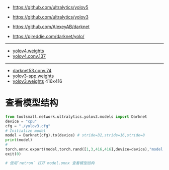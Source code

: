 - https://github.com/ultralytics/yolov5
- https://github.com/ultralytics/yolov3

- https://github.com/AlexeyAB/darknet
- https://pjreddie.com/darknet/yolo/

---

- [yolov4.weights](https://github.com/AlexeyAB/darknet/releases/download/darknet_yolo_v3_optimal/yolov4.weights)
- [yolov4.conv.137](https://github.com/AlexeyAB/darknet/releases/download/darknet_yolo_v3_optimal/yolov4.conv.137)  

---

- [darknet53.conv.74](https://pjreddie.com/media/files/darknet53.conv.74)
- [yolov3-spp.weights](https://pjreddie.com/media/files/yolov3-spp.weights)
- [yolov3.weights](https://pjreddie.com/media/files/yolov3.weights) 416x416


# 查看模型结构

```python
from toolsmall.network.ultralytics.yolov3.models import Darknet
device = "cpu"
cfg = "./yolov3.cfg"
# Initialize model
model = Darknet(cfg).to(device) # stride=32,stride=16,stride=8
print(model)
#
torch.onnx.export(model,torch.rand([1,3,416,416],device=device),"model.onnx",verbose=True)
exit(0)

# 使用`netron` 打开 model.onnx 查看模型结构
```